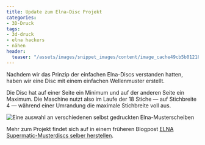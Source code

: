 ```yaml
---
title: Update zum Elna-Disc Projekt
categories:
- 3D-Druck
tags:
- 3d-druck
- elna hackers
- nähen
header:
  teaser: "/assets/images/snippet_images/content/image_cache49cb5b0121845d56bfe5a2a7cfd47dfb_2.jpeg"
---
```


Nachdem wir das Prinzip der einfachen Elna-Discs verstanden hatten, haben wir eine Disc mit einem einfachen Wellenmuster erstellt.

Die Disc hat auf einer Seite ein Minimum und auf der anderen Seite ein Maximum. Die Maschine nutzt also im Laufe der 18 Stiche — auf Stichbreite 4 — während einer Umrandung die maximale Stichbreite voll aus.

![Eine auswahl an verschiedenen selbst gedruckten Elna-Musterscheiben](https://starship-factory.ch/media/snippet_images/content/image_cache8bd406f286f3e8c2d71e842290fa7e53_2.jpeg "Eine auswahl an verschiedenen selbst gedruckten Elna-Musterscheiben")

Mehr zum Projekt findet sich auf in einem früheren Blogpost [ELNA Supermatic-Musterdiscs selber herstellen](http://www.starship-factory.ch/archives/8-ELNA-Supermatic-Musterdiscs-selber-herstellen.html "http://www.starship-factory.ch/archives/8-ELNA-Supermatic-Musterdiscs-selber-herstellen.html").
